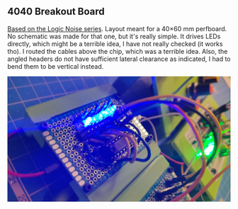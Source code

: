 4040 Breakout Board
-------------------

[Based on the Logic Noise series](https://hackaday.com/2015/02/17/logic-noise-8-bits-of-glorious-sounds/). Layout meant for a 40×60 mm perfboard. No schematic was made for that one, but it's really simple. It drives LEDs directly, which might be a terrible idea, I have not really checked (it works tho). I routed the cables above the chip, which was a terrible idea. Also, the angled headers do not have sufficient lateral clearance as indicated, I had to bend them to be vertical instead.

![Photo of the module](4040%20Photo.jpg)